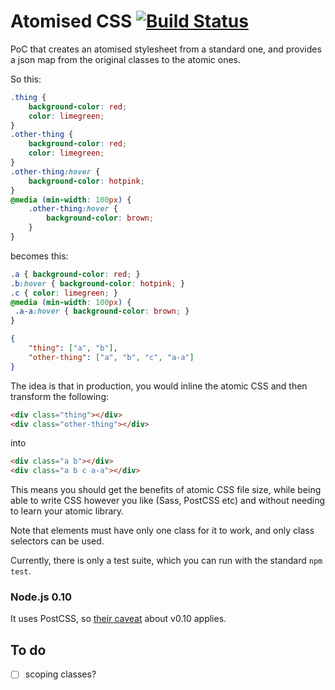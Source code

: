 # Atomised CSS [![Build Status](https://travis-ci.org/sndrs/atomised-css.svg?branch=master)](https://travis-ci.org/sndrs/atomised-css)

PoC that creates an atomised stylesheet from a standard one, and provides a json map from the original classes to the atomic ones.

So this:
```CSS
.thing {
    background-color: red;
    color: limegreen;
}
.other-thing {
    background-color: red;
    color: limegreen;
}
.other-thing:hover {
    background-color: hotpink;
}
@media (min-width: 100px) {
    .other-thing:hover {
        background-color: brown;
    }
}
```
becomes this:
```CSS
.a { background-color: red; }
.b:hover { background-color: hotpink; }
.c { color: limegreen; }
@media (min-width: 100px) {
 .a-a:hover { background-color: brown; }
}
```
```JSON
{
    "thing": ["a", "b"],
    "other-thing": ["a", "b", "c", "a-a"]
}
```
The idea is that in production, you would inline the atomic CSS and then transform the following:
```HTML
<div class="thing"></div>
<div class="other-thing"></div>
```
into
```HTML
<div class="a b"></div>
<div class="a b c a-a"></div>
```

This means you should get the benefits of atomic CSS file size, while being able to write CSS however you like (Sass, PostCSS etc) and without needing to learn your atomic library.

Note that elements must have only one class for it to work, and only class selectors can be used.

Currently, there is only a test suite, which you can run with the standard `npm test`.

### Node.js 0.10
It uses PostCSS, so [their caveat](https://github.com/postcss/postcss#nodejs-010-and-the-promise-api) about v0.10 applies.

## To do
- [ ] scoping classes?
